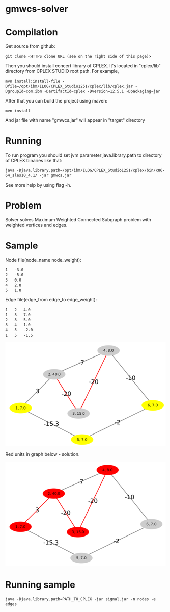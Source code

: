 # gmwcs-solver
Compilation
===========

Get source from github:

    git clone <HTTPS clone URL (see on the right side of this page)>
    
Then you should install concert library of CPLEX.
It's located in "cplex/lib" directory from CPLEX STUDIO root path.
For example, 

    mvn install:install-file -Dfile=/opt/ibm/ILOG/CPLEX_Studio1251/cplex/lib/cplex.jar -DgroupId=com.ibm -DartifactId=cplex -Dversion=12.5.1 -Dpackaging=jar
    
After that you can build the project using maven:

    mvn install
    
And jar file with name "gmwcs.jar" will appear in "target" directory
    
Running
=======

To run program you should set jvm parameter java.library.path to directory of CPLEX binaries like that:

    java -Djava.library.path=/opt/ibm/ILOG/CPLEX_Studio1251/cplex/bin/x86-64_sles10_4.1/ -jar gmwcs.jar

See more help by using flag -h.

Problem
=========

Solver solves Maximum Weighted Connected Subgraph problem with weighted vertices and edges. 

Sample
=========

Node file(node_name  node_weight):

    1   -3.0
    2   -5.0
    3   0.0
    4   2.0
    5   1.0

Edge file(edge_from edge_to edge_weight):

    1   2   4.0
    1   3   7.0
    2   3   5.0
    3   4   1.0
    4   5   -2.0
    1   5   -1.5

![Sample](/sample.png?raw=true "Sample")

Red units in graph below - solution.

![Sample](/sample_solved.png?raw=true "Solution")

Running sample
==============

    java -Djava.library.path=PATH_TO_CPLEX -jar signal.jar -n nodes -e edges
